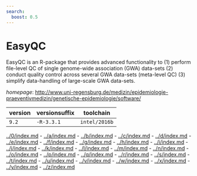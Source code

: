 ```yaml
---
search:
  boost: 0.5
---
```

# EasyQC

EasyQC is an R-package that provides advanced functionality to  (1) perform file-level QC of single genome-wide association (GWA) data-sets  (2) conduct quality control across several GWA data-sets (meta-level QC)  (3) simplify data-handling of large-scale GWA data-sets.

*homepage*: <http://www.uni-regensburg.de/medizin/epidemiologie-praeventivmedizin/genetische-epidemiologie/software/>

version | versionsuffix | toolchain
--------|---------------|----------
``9.2`` | ``-R-3.3.1`` | ``intel/2016b``

[../0/index.md](0) - [../a/index.md](a) - [../b/index.md](b) - [../c/index.md](c) - [../d/index.md](d) - [../e/index.md](e) - [../f/index.md](f) - [../g/index.md](g) - [../h/index.md](h) - [../i/index.md](i) - [../j/index.md](j) - [../k/index.md](k) - [../l/index.md](l) - [../m/index.md](m) - [../n/index.md](n) - [../o/index.md](o) - [../p/index.md](p) - [../q/index.md](q) - [../r/index.md](r) - [../s/index.md](s) - [../t/index.md](t) - [../u/index.md](u) - [../v/index.md](v) - [../w/index.md](w) - [../x/index.md](x) - [../y/index.md](y) - [../z/index.md](z)

